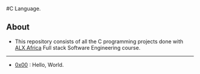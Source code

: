 #C Language.

## About

- This repository consists of all the C programming projects done with [ALX Africa](https://www.alxafrica.com/) Full stack Software Engineering course.

---

- [0x00](./0x00-hello_world) : Hello, World.
